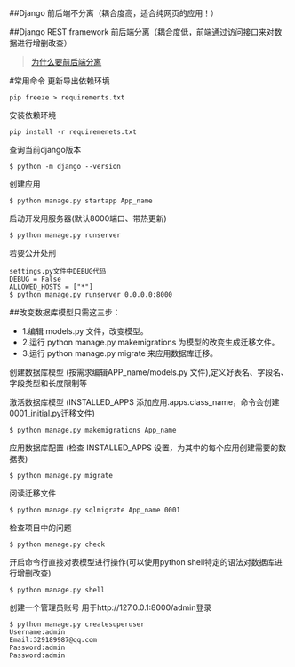 ##Django 
前后端不分离（耦合度高，适合纯网页的应用！）

##Django REST framework
前后端分离（耦合度低，前端通过访问接口来对数据进行增删改查）
>[为什么要前后端分离](https://blog.csdn.net/sod5211314/article/details/80601724?utm_medium=distribute.pc_relevant.none-task-blog-BlogCommendFromMachineLearnPai2-5.nonecase&depth_1-utm_source=distribute.pc_relevant.none-task-blog-BlogCommendFromMachineLearnPai2-5.nonecase)


#常用命令
更新导出依赖环境
```
pip freeze > requirements.txt
```
安装依赖环境
```
pip install -r requiremenets.txt
```
查询当前django版本
```
$ python -m django --version
```
创建应用
```
$ python manage.py startapp App_name
```


启动开发用服务器(默认8000端口、带热更新)
```
$ python manage.py runserver
```

若要公开处刑
```
settings.py文件中DEBUG代码
DEBUG = False
ALLOWED_HOSTS = ["*"]
$ python manage.py runserver 0.0.0.0:8000
```


##改变数据库模型只需这三步：
* 1.编辑 models.py 文件，改变模型。
* 2.运行 python manage.py makemigrations 为模型的改变生成迁移文件。
* 3.运行 python manage.py migrate 来应用数据库迁移。


创建数据库模型 (按需求编辑APP_name/models.py 文件),定义好表名、字段名、字段类型和长度限制等

激活数据库模型 (INSTALLED_APPS 添加应用.apps.class_name，命令会创建0001_initial.py迁移文件)
```
$ python manage.py makemigrations App_name
```
应用数据库配置 (检查 INSTALLED_APPS 设置，为其中的每个应用创建需要的数据表)
```
$ python manage.py migrate
```
阅读迁移文件
```
$ python manage.py sqlmigrate App_name 0001
```

检查项目中的问题
```
$ python manage.py check
```


开启命令行直接对表模型进行操作(可以使用python shell特定的语法对数据库进行增删改查)
```
$ python manage.py shell
```


创建一个管理员账号 用于http://127.0.0.1:8000/admin登录
```
$ python manage.py createsuperuser
Username:admin
Email:329189987@qq.com
Password:admin
Password:admin
```
